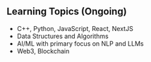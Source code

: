 
## Learning Topics (Ongoing)

- C++, Python, JavaScript, React, NextJS
- Data Structures and Algorithms
- AI/ML with primary focus on NLP and LLMs
- Web3, Blockchain
